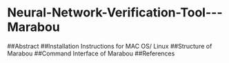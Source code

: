 # Neural-Network-Verification-Tool---Marabou
##Abstract
##Installation Instructions for MAC OS/ Linux
##Structure of Marabou 
##Command Interface of Marabou
##References
